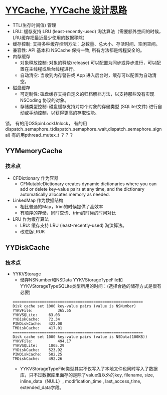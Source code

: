 # [YYCache](https://github.com/ibireme/YYCache), [YYCache 设计思路](https://blog.ibireme.com/2015/10/26/yycache/)

* TTL(生存时间值) 管理
* LRU: 缓存支持 LRU (least-recently-used) 淘汰算法（需要额外空间的时候，LRU缓存把最近最少使用的数据移除）
* 缓存控制: 支持多种缓存控制方法：总数量、总大小、存活时间、空闲空间。
* 兼容性: API 基本和 NSCache 保持一致, 所有方法都是线程安全的。
* 内存缓存
	- 对象释放控制: 对象的释放(release) 可以配置为同步或异步进行，可以配置在主线程或后台线程进行。
	- 自动清空: 当收到内存警告或 App 进入后台时，缓存可以配置为自动清空。
* 磁盘缓存
	- 可定制性: 磁盘缓存支持自定义的归档解档方法，以支持那些没有实现 NSCoding 协议的对象。
	- 存储类型控制: 磁盘缓存支持对每个对象的存储类型 (SQLite/文件) 进行自动或手动控制，以获得更高的存取性能。


锁，
有的用OSSpinLockUnlock， 
有的用dispatch_semaphore_t(dispatch_semaphore_wait,dispatch_semaphore_signal)
有的用pthread_mutex_t
？？？

## YYMemoryCache

### 技术点

* CFDictionary 作为容器
	- CFMutableDictionary creates dynamic dictionaries where you can add or delete key-value pairs at any time, and the dictionary automatically allocates memory as needed.
* LinkedMap 作为数据结构
	- 相比普通的Map，trim的时候提供了高效率
	- 有顺序的存储，同时查询、trim的时候的时间对比
* LRU 作为缓存算法
	- LRU: 缓存支持 LRU (least-recently-used) 淘汰算法。
	- 改进版LRUK

## YYDiskCache


### 技术点

* YYKVStorage
	- 储存NSNumber和NSData YYKVStorageTypeFile和YYKVStorageTypeSQLite类型所用的时间：(选择合适的储存方式是很有必要)
	```
	==========================================================
	Disk cache set 1000 key-value pairs (value is NSNumber)
	YYKVFile:			365.55
	YYKVSQLite:		63.03
	YYDiskCache:	72.34
	PINDiskCache:	422.00
	TMDiskCache:	417.01
	==========================================================
	Disk cache set 1000 key-value pairs (value is NSData(100KB))
	YYKVFile:			494.17
	YYKVSQLite:		1805.29
	YYDiskCache:	523.92
	PINDiskCache:	502.25
	TMDiskCache:	492.26
	```
	-	YYKVStorageTypeFile类型其实不仅写入了本地文件也同时写入了数据库，只不过数据库里面存的是除了value值以外的key, filename, size, inline_data（NULL）, modification_time , last_access_time, extended_data字段。
